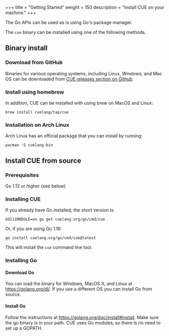 +++
title = "Getting Started"
weight = 150
description = "Install CUE on your machine."
+++

The Go APIs can be used as is using Go's package manager.

The `cue` binary can be installed using one of the following methods.

## Binary install

### Download from GitHub

Binaries for various operating systems, including Linux, Windows, and Mac OS
can be downloaded from
[CUE releases section on Github](https://github.com/cue-lang/cue/releases).

### Install using homebrew

In addition, CUE can be installed with using brew on MacOS and Linux:

```
brew install cuelang/tap/cue
```

### Installation on Arch Linux

Arch Linux has an official package that you can install by running:

```
pacman -S cuelang-bin
```

## Install CUE from source

### Prerequisites

Go 1.12 or higher (see below)

### Installing CUE

<!-- Keep the following in sync with cmd/cue/cmd/testdata/script/install*.txt -->

If you already have Go installed, the short version is:

```
GO111MODULE=on go get cuelang.org/go/cmd/cue
```

Or, if you are using Go 1.16:

```
go install cuelang.org/go/cmd/cue@latest
```

This will install the `cue` command line tool.

### Installing Go

#### Download Go

You can load the binary for Windows, MacOS X, and Linux at  https://golang.org/dl/. If you use a different OS you can install Go from source.

#### Install Go

Follow the instructions at  https://golang.org/doc/install#install.
Make sure the go binary is in your path.
CUE uses Go modules, so there is no need to set up a GOPATH.
